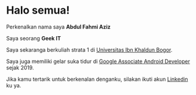 # Halo semua! 

Perkenalkan nama saya **Abdul Fahmi Aziz**

Saya seorang **Geek IT** 

Saya sekaranga berkuliah strata 1 di [Universitas Ibn Khaldun Bogor](https://uika-bogor.ac.id/).

Saya juga memiliki gelar suka tidur di [Google Associate Android Developer](https://www.credential.net/h5deoi5h) sejak 2019.

Jika kamu tertarik untuk berkenalan denganku, silakan ikuti akun [Linkedin](https://www.linkedin.com/in/abdul-fahmi-aziz-a0908921b) ku ya.
